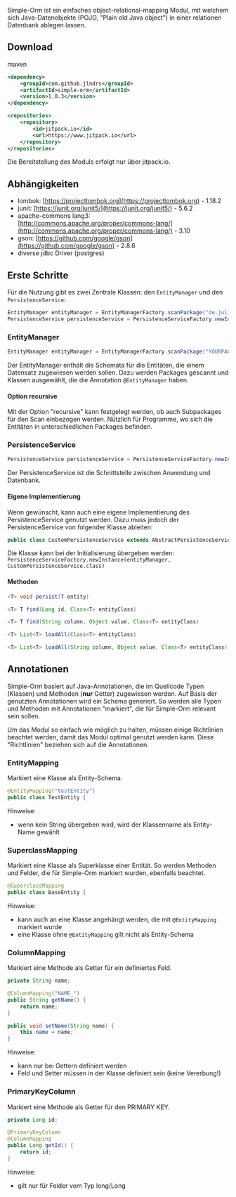 Simple-Orm ist ein einfaches object-relational-mapping Modul, mit welchem sich 
Java-Datenobjekte (POJO, "Plain old Java object") in einer relationen Datenbank ablegen lassen.

## Download

maven
``` xml
<dependency>
    <groupId>com.github.jlndrs</groupId>
    <artifactId>simple-orm</artifactId>
    <version>1.0.3</version>
</dependency>

<repositories>
    <repository>
        <id>jitpack.io</id>
        <url>https://www.jitpack.io</url>
    </repository>
</repositories>
```

Die Bereitstellung des Moduls erfolgt nur über jitpack.io.

## Abhängigkeiten
- lombok: [https://projectlombok.org](https://projectlombok.org) - 1.18.2
- junit: [https://junit.org/junit5/](https://junit.org/junit5/) - 5.6.2
- apache-commons lang3: [http://commons.apache.org/proper/commons-lang/](http://commons.apache.org/proper/commons-lang/) - 3.10
- gson: [https://github.com/google/gson](https://github.com/google/gson) - 2.8.6
- diverse jdbc Driver (postgres)

## Erste Schritte
Für die Nutzung gibt es zwei Zentrale Klassen: den `EntityManager` und den `PersistenceService`:

``` java
EntityManager entityManager = EntityManagerFactory.scanPackage("de.juliandrees.simpleorm.model", false);
PersistenceService persistenceService = PersistenceServiceFactory.newInstance(entityManager);
```

### EntityManager
``` java
EntityManager entityManager = EntityManagerFactory.scanPackage("YOURPACKAGE", true);
```
Der EntityManager enthält die Schemata für die Entitäten, die einem Datensatz zugewiesen werden sollen.
Dazu werden Packages gescannt und Klassen ausgewählt, die die Annotation `@EntityManager` haben.

#### Option recursive
Mit der Option "recursive" kann festgelegt werden, ob auch Subpackages für den Scan einbezogen werden.
Nützlich für Programme, wo sich die Entitäten in unterschiedlichen Packages befinden.

### PersistenceService
```java 
PersistenceService persistenceService = PersistenceServiceFactory.newInstance(entityManager);
```
Der PersistenceService ist die Schnittstelle zwischen Anwendung und Datenbank.

#### Eigene Implementierung
Wenn gewünscht, kann auch eine eigene Implementierung des PersistenceService genutzt werden.
Dazu muss jedoch der PersistenceService von folgender Klasse ableiten:

``` java
public class CustomPersistenceService extends AbstractPersistenceService {
```

Die Klasse kann bei der Initialisierung übergeben werden:
`PersistenceServiceFactory.newInstance(entityManager, CustomPersistenceService.class)`

#### Methoden
``` java
<T> void persist(T entity)

<T> T find(Long id, Class<T> entityClass)

<T> T find(String column, Object value, Class<T> entityClass)

<T> List<T> loadAll(Class<T> entityClass)

<T> List<T> loadAll(String column, Object value, Class<T> entityClass)
```

## Annotationen
Simple-Orm basiert auf Java-Annotationen, die im Quellcode Typen (Klassen) und Methoden (**nur** Getter) zugewiesen werden.
Auf Basis der genutzten Annotationen wird ein Schema generiert. So werden alle Typen und Methoden mit Annotationen "markiert",
die für Simple-Orm relevant sein sollen.

Um das Modul so einfach wie möglich zu halten, müssen einige Richtlinien beachtet werden, damit das Modul optimal genutzt werden kann.
Diese "Richtlinien" beziehen sich auf die Annotationen.

### EntityMapping
Markiert eine Klasse als Entity-Schema.

``` java
@EntityMapping("testEntity")
public class TestEntity {
```

Hinweise:
- wenn kein String übergeben wird, wird der Klassenname als Entity-Name gewählt

### SuperclassMapping
Markiert eine Klasse als Superklasse einer Entität. So werden Methoden und Felder, die für
Simple-Orm markiert wurden, ebenfalls beachtet.
``` java
@SuperclassMapping
public class BaseEntity {
```

Hinweise:
- kann auch an eine Klasse angehängt werden, die mit `@EntityMapping` markiert wurde
- eine Klasse ohne `@EntityMapping` gilt nicht als Entity-Schema

### ColumnMapping
Markiert eine Methode als Getter für ein definiertes Feld.
``` java
private String name;

@ColumnMapping("NAME_")
public String getName() {
    return name;
}

public void setName(String name) {
    this.name = name;
}
```

Hinweise:
- kann nur bei Gettern definiert werden
- Feld und Setter müssen in der Klasse definiert sein (keine Vererbung!)

### PrimaryKeyColumn
Markiert eine Methode als Getter für den PRIMARY KEY.
``` java
private Long id;

@PrimaryKeyColumn
@ColumnMapping
public Long getId() {
    return id;
}
````

Hinweise:
- gilt nur für Felder vom Typ long/Long